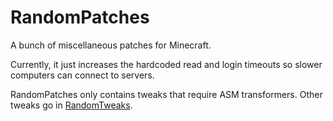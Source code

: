 # RandomPatches
A bunch of miscellaneous patches for Minecraft.

Currently, it just increases the hardcoded read and login timeouts so slower computers can connect to servers.

RandomPatches only contains tweaks that require ASM transformers. Other tweaks go in [RandomTweaks](https://minecraft.curseforge.com/projects/randomtweaks).
